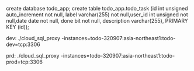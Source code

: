 create database todo_app;
create table todo_app.todo_task (id int unsigned auto_increment not null, label varchar(255) not null,user_id int unsigned not null,date date not null, done bit not null, description varchar(255), PRIMARY KEY (id));

dev:
./cloud_sql_proxy -instances=todo-320907:asia-northeast1:todo-dev=tcp:3306

prd:
./cloud_sql_proxy -instances=todo-320907:asia-northeast1:todo-prod=tcp:3306